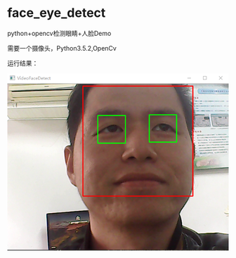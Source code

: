 # face_eye_detect
python+opencv检测眼睛+人脸Demo


需要一个摄像头，Python3.5.2,OpenCv


运行结果：

![](https://raw.githubusercontent.com/HuangDaXu/face_eye_detect/master/demo.png)
